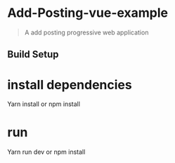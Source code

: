 # Add-Posting-vue-example

> A add posting progressive web application

## Build Setup

# install dependencies
Yarn install or npm install

# run
Yarn run dev or npm install




